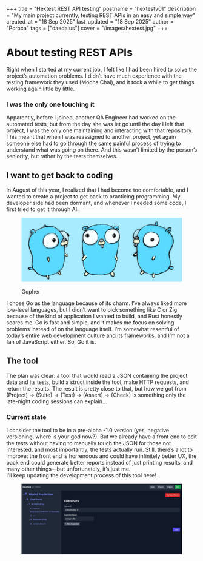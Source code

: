 +++
title = "Hextest REST API testing"
postname = "hextestv01"
description = "My main project currently, testing REST APIs in an easy and simple way"
created_at = "18 Sep 2025"
last_updated = "18 Sep 2025"
author = "Poroca"
tags = ["daedalus"]
cover = "/images/hextest.jpg"
+++

# About testing REST APIs

Right when I started at my current job, I felt like I had been hired to solve the project’s automation problems. I didn’t have much experience with the testing framework they used (Mocha Chai), and it took a while to get things working again little by little.

### I was the only one touching it

Apparently, before I joined, another QA Engineer had worked on the automated tests, but from the day she was let go until the day I left that project, I was the only one maintaining and interacting with that repository. This meant that when I was reassigned to another project, yet again someone else had to go through the same painful process of trying to understand what was going on there. And this wasn’t limited by the person’s seniority, but rather by the tests themselves.

## I want to get back to coding

In August of this year, I realized that I had become too comfortable, and I wanted to create a project to get back to practicing programming. My developer side had been dormant, and whenever I needed some code, I first tried to get it through AI.

<figure>
    <img src="/images/gopher.jpg" alt="photo">
    <figcaption>
        <p>Gopher</p>
    </figcaption>
</figure>

I chose Go as the language because of its charm. I’ve always liked more low-level languages, but I didn’t want to pick something like C or Zig because of the kind of application I wanted to build, and Rust honestly scares me. Go is fast and simple, and it makes me focus on solving problems instead of on the language itself. I’m somewhat resentful of today’s entire web development culture and its frameworks, and I’m not a fan of JavaScript either. So, Go it is.

## The tool

The plan was clear: a tool that would read a JSON containing the project data and its tests, build a struct inside the tool, make HTTP requests, and return the results. The result is pretty close to that, but how we got from (Project) -> (Suite) -> (Test) -> (Assert) -> (Check) is something only the late-night coding sessions can explain...

### Current state

I consider the tool to be in a pre-alpha -1.0 version (yes, negative versioning, where is your god now?). But we already have a front end to edit the tests without having to manually touch the JSON for those not interested, and most importantly, the tests actually run. Still, there’s a lot to improve: the front end is horrendous and could have infinitely better UX, the back end could generate better reports instead of just printing results, and many other things—but unfortunately, it’s just me.  
I’ll keep updating the development process of this tool here!

<figure>
    <img src="/images/hextest.jpg" alt="photo">
</figure>
